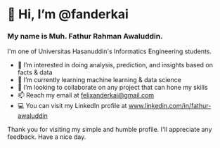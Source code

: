 # 👋 Hi, I’m @fanderkai
### My name is Muh. Fathur Rahman Awaluddin.
I'm one of Universitas Hasanuddin's Informatics Engineering students.
  
- 👀 I’m interested in doing analysis, prediction, and insights based on facts & data
- 🌱 I’m currently learning machine learning & data science
- 💞️ I’m looking to collaborate on any project that can hone my skills
- 📫 Reach my email at felixanderkai@gmail.com
- 💻 You can visit my LinkedIn profile at www.linkedin.com/in/fathur-awaluddin

Thank you for visiting my simple and humble profile. I'll appreciate any feedback. Have a nice day.
